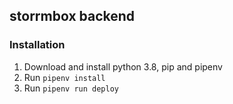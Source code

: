 ## storrmbox backend
### Installation
1. Download and install python 3.8, pip and pipenv
2. Run `pipenv install`
3. Run `pipenv run deploy`
